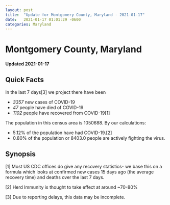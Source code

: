 ```yaml
---
layout: post
title:  "Update for Montgomery County, Maryland - 2021-01-17"
date:   2021-01-17 01:01:29 -0600
categories: Maryland
---
```


# Montgomery County, Maryland
#### Updated 2021-01-17

## Quick Facts

In the last 7 days[3] we project there have been
- *3357* new cases of COVID-19
- *47* people have died of COVID-19
- *1102* people have recovered from COVID-19[1]

The population in this census area is 1050688. By our calculations:
- 5.12% of the population have had COVID-19.[2]
- 0.80% of the population or 8403.0 people are actively fighting the virus.

## Synopsis




[1] Most US CDC offices do give any recovery statistics- we base this on a formula which looks at confirmed new cases
15 days ago (the average recovery time) and deaths over the last 7 days.

[2] Herd Immunity is thought to take effect at around ~70-80%

[3] Due to reporting delays, this data may be incomplete.
 
    